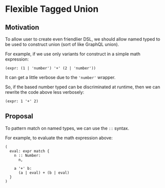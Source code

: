 # Flexible Tagged Union

## Motivation

To allow user to create even friendlier DSL,
we should allow named typed to be used to construct union
(sort of like GraphQL union).

For example, if we use only variants for construct in a simple math expression:

```
(expr: (1 | 'number') '+' (2 | 'number'))
```

It can get a little verbose due to the `'number'` wrapper.

So, if the based number typed can be discriminated at runtime, then we can
rewrite the code above less verbosely:

```
(expr: 1 '+' 2)
```

## Proposal

To pattern match on named types, we can use the `::` syntax.

For example, to evaluate the math expression above:

```
(
  eval: expr match {
    n :: Number:
      n,

    a '+' b:
      (a | eval) + (b | eval)
  }
)
```
